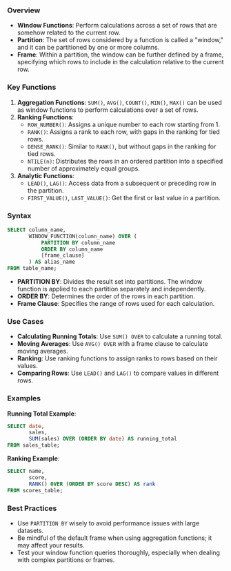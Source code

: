 ### Overview
- **Window Functions**: Perform calculations across a set of rows that are somehow related to the current row.
- **Partition**: The set of rows considered by a function is called a "window," and it can be partitioned by one or more columns.
- **Frame**: Within a partition, the window can be further defined by a frame, specifying which rows to include in the calculation relative to the current row.

### Key Functions
1. **Aggregation Functions**: `SUM()`, `AVG()`, `COUNT()`, `MIN()`, `MAX()` can be used as window functions to perform calculations over a set of rows.
2. **Ranking Functions**:
   - `ROW_NUMBER()`: Assigns a unique number to each row starting from 1.
   - `RANK()`: Assigns a rank to each row, with gaps in the ranking for tied rows.
   - `DENSE_RANK()`: Similar to `RANK()`, but without gaps in the ranking for tied rows.
   - `NTILE(n)`: Distributes the rows in an ordered partition into a specified number of approximately equal groups.
3. **Analytic Functions**:
   - `LEAD()`, `LAG()`: Access data from a subsequent or preceding row in the partition.
   - `FIRST_VALUE()`, `LAST_VALUE()`: Get the first or last value in a partition.

### Syntax
```sql
SELECT column_name,
       WINDOW_FUNCTION(column_name) OVER (
           PARTITION BY column_name
           ORDER BY column_name
           [frame_clause]
       ) AS alias_name
FROM table_name;
```
- **PARTITION BY**: Divides the result set into partitions. The window function is applied to each partition separately and independently.
- **ORDER BY**: Determines the order of the rows in each partition.
- **Frame Clause**: Specifies the range of rows used for each calculation.

### Use Cases
- **Calculating Running Totals**: Use `SUM() OVER` to calculate a running total.
- **Moving Averages**: Use `AVG() OVER` with a frame clause to calculate moving averages.
- **Ranking**: Use ranking functions to assign ranks to rows based on their values.
- **Comparing Rows**: Use `LEAD()` and `LAG()` to compare values in different rows.

### Examples

**Running Total Example**:
```sql
SELECT date,
       sales,
       SUM(sales) OVER (ORDER BY date) AS running_total
FROM sales_table;
```

**Ranking Example**:
```sql
SELECT name,
       score,
       RANK() OVER (ORDER BY score DESC) AS rank
FROM scores_table;
```

### Best Practices
- Use `PARTITION BY` wisely to avoid performance issues with large datasets.
- Be mindful of the default frame when using aggregation functions; it may affect your results.
- Test your window function queries thoroughly, especially when dealing with complex partitions or frames.